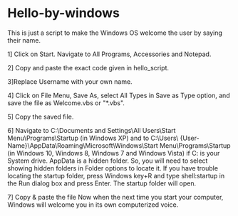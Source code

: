 # Hello-by-windows
This is just a script to make the Windows OS welcome the user by saying their name.

1] Click on Start. Navigate to All Programs, Accessories and Notepad.

2] Copy and paste the exact code given in hello_script.

3]Replace Username with your own name. 

4] Click on File Menu, Save As, select All Types in Save as Type option, and save the file as Welcome.vbs or "*.vbs".

5] Copy the saved file. 

6] Navigate to C:\Documents and Settings\All Users\Start Menu\Programs\Startup (in Windows XP) and to C:\Users\ {User-     Name}\AppData\Roaming\Microsoft\Windows\Start Menu\Programs\Startup (in Windows 10, Windows 8, Windows 7 and Windows Vista) if C: is your   System drive. AppData is a hidden folder. So, you will need to select showing hidden folders in Folder options to locate it. If you have    trouble locating the startup folder, press Windows key+R and type shell:startup in the Run dialog box and press Enter. The startup folder    will open.

7] Copy & paste the file
   Now when the next time you start your computer, Windows will welcome you in its own computerized voice. 


